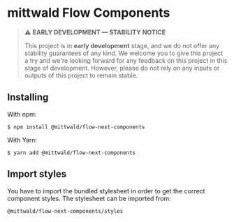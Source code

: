 # mittwald Flow Components

> ⚠️ **EARLY DEVELOPMENT &mdash; STABILITY NOTICE**
>
> This project is in **early development** stage, and we do not offer any
> stability guarantees of any kind. We welcome you to give this project a try
> and we're looking forward for any feedback on this project in this stage of
> development. However, please do not rely on any inputs or outputs of this
> project to remain stable.

## Installing

With npm:

```shell
$ npm install @mittwald/flow-next-components
```

With Yarn:

```shell
$ yarn add @mittwald/flow-next-components
```

## Import styles

You have to import the bundled stylesheet in order to get the correct component
styles. The stylesheet can be imported from:

```
@mittwald/flow-next-components/styles
```
